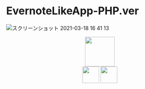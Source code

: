 # EvernoteLikeApp-PHP.ver

![スクリーンショット 2021-03-18 16 41 13](https://user-images.githubusercontent.com/69971751/111589944-db94a580-8808-11eb-8612-3a1eac3f0f42.png)

<p align="center">
  <a href="https://www.php.net/"><img src="https://www.php.net/images/logos/new-php-logo.png" width="80px;" /></a>
  <br>
  <a href="https://www.docker.com/"><img src="https://www.docker.com/sites/default/files/d8/2019-07/vertical-logo-monochromatic.png" height="45px;" /></a>
  <a href="https://www.phpmyadmin.net/"><img src="https://upload.wikimedia.org/wikipedia/commons/9/95/PhpMyAdmin_logo.png" height="45px;" /></a>
</p>

